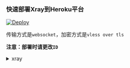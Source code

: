 ### 快速部署Xray到Heroku平台

[![Deploy](https://www.herokucdn.com/deploy/button.svg)](https://heroku.com/deploy?template=https://github.com/flyzstu/xrayku)

传输方式是`websocket`，加密方式是`vless over tls`

**注意：部署时请更改`ID`**

<details>
<summary>xray</summary>


```bash
* 客户端下载：https://github.com/XTLS/Xray-core/releases
* 代理协议：vless 
* 地址：appname.herokuapp.com
* 端口：443
* 默认UUID：1e20c189-7061-48f9-9e4c-c1315cc27b12
* 加密：none
* 传输协议：ws
* 伪装类型：none
* 路径：/php
* 底层传输安全：tls
```

</details>

